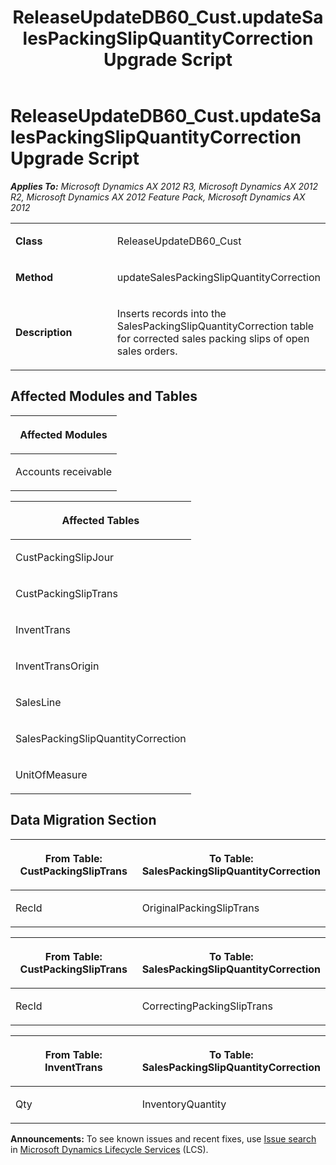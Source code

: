 ﻿---
title: ReleaseUpdateDB60_Cust.updateSalesPackingSlipQuantityCorrection Upgrade Script
TOCTitle: ReleaseUpdateDB60_Cust.updateSalesPackingSlipQuantityCorrection Upgrade Script
ms:assetid: 02c04466-2882-6bd6-d897-88a75940b9f0
ms:mtpsurl: https://msdn.microsoft.com/en-us/library/JJ684654(v=AX.60)
ms:contentKeyID: 49706351
ms.date: 05/18/2015
mtps_version: v=AX.60
---

# ReleaseUpdateDB60\_Cust.updateSalesPackingSlipQuantityCorrection Upgrade Script 


_**Applies To:** Microsoft Dynamics AX 2012 R3, Microsoft Dynamics AX 2012 R2, Microsoft Dynamics AX 2012 Feature Pack, Microsoft Dynamics AX 2012_

<table>
<colgroup>
<col style="width: 50%" />
<col style="width: 50%" />
</colgroup>
<tbody>
<tr class="odd">
<td><p><strong>Class</strong></p></td>
<td><p>ReleaseUpdateDB60_Cust</p></td>
</tr>
<tr class="even">
<td><p><strong>Method</strong></p></td>
<td><p>updateSalesPackingSlipQuantityCorrection</p></td>
</tr>
<tr class="odd">
<td><p><strong>Description</strong></p></td>
<td><p>Inserts records into the SalesPackingSlipQuantityCorrection table for corrected sales packing slips of open sales orders.</p></td>
</tr>
</tbody>
</table>


## Affected Modules and Tables

<table>
<colgroup>
<col style="width: 100%" />
</colgroup>
<thead>
<tr class="header">
<th><p>Affected Modules</p></th>
</tr>
</thead>
<tbody>
<tr class="odd">
<td><p>Accounts receivable</p></td>
</tr>
</tbody>
</table>


<table>
<colgroup>
<col style="width: 100%" />
</colgroup>
<thead>
<tr class="header">
<th><p>Affected Tables</p></th>
</tr>
</thead>
<tbody>
<tr class="odd">
<td><p>CustPackingSlipJour</p></td>
</tr>
<tr class="even">
<td><p>CustPackingSlipTrans</p></td>
</tr>
<tr class="odd">
<td><p>InventTrans</p></td>
</tr>
<tr class="even">
<td><p>InventTransOrigin</p></td>
</tr>
<tr class="odd">
<td><p>SalesLine</p></td>
</tr>
<tr class="even">
<td><p>SalesPackingSlipQuantityCorrection</p></td>
</tr>
<tr class="odd">
<td><p>UnitOfMeasure</p></td>
</tr>
</tbody>
</table>


## Data Migration Section

<table>
<colgroup>
<col style="width: 50%" />
<col style="width: 50%" />
</colgroup>
<thead>
<tr class="header">
<th><p>From Table: CustPackingSlipTrans</p></th>
<th><p>To Table: SalesPackingSlipQuantityCorrection</p></th>
</tr>
</thead>
<tbody>
<tr class="odd">
<td><p>RecId</p></td>
<td><p>OriginalPackingSlipTrans</p></td>
</tr>
</tbody>
</table>


<table>
<colgroup>
<col style="width: 50%" />
<col style="width: 50%" />
</colgroup>
<thead>
<tr class="header">
<th><p>From Table: CustPackingSlipTrans</p></th>
<th><p>To Table: SalesPackingSlipQuantityCorrection</p></th>
</tr>
</thead>
<tbody>
<tr class="odd">
<td><p>RecId</p></td>
<td><p>CorrectingPackingSlipTrans</p></td>
</tr>
</tbody>
</table>


<table>
<colgroup>
<col style="width: 50%" />
<col style="width: 50%" />
</colgroup>
<thead>
<tr class="header">
<th><p>From Table: InventTrans</p></th>
<th><p>To Table: SalesPackingSlipQuantityCorrection</p></th>
</tr>
</thead>
<tbody>
<tr class="odd">
<td><p>Qty</p></td>
<td><p>InventoryQuantity</p></td>
</tr>
</tbody>
</table>

  
**Announcements:** To see known issues and recent fixes, use [Issue search](http://go.microsoft.com/fwlink/?linkid=389258) in [Microsoft Dynamics Lifecycle Services](http://go.microsoft.com/fwlink/?linkid=306505) (LCS).

